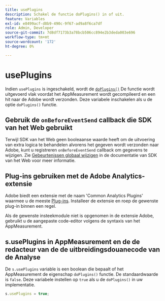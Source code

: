 ```yaml
---
title: usePlugins
description: Schakel de functie doPlugins() in of uit.
feature: Variables
exl-id: e8499acf-d8b9-490c-9f67-ad9a8f6ca7df
role: Admin, Developer
source-git-commit: 7d8df7173b3a78bcb506cc894e2b3deda003e696
workflow-type: tm+mt
source-wordcount: '172'
ht-degree: 0%

---
```


# usePlugins

Indien `usePlugins` is ingeschakeld, wordt de [`doPlugins()`](../functions/doplugins.md) De functie wordt uitgevoerd vlak voordat het AppMeasurement wordt gecompileerd en een hit naar de Adobe wordt verzonden. Deze variabele inschakelen als u de optie `doPlugins()` functie.

## Gebruik de `onBeforeEventSend` callback die SDK van het Web gebruikt

Terwijl SDK van het Web geen booleaanse waarde heeft om de uitvoering van extra logica te behandelen alvorens het gegeven wordt verzonden naar Adobe, kunt u registreren `onBeforeEventSend` callback om gegevens te wijzigen. Zie [Gebeurtenissen globaal wijzigen](https://experienceleague.adobe.com/docs/experience-platform/edge/fundamentals/tracking-events.html?lang=nl-NL#modifying-events-globally) in de documentatie van SDK van het Web voor meer informatie.

## Plug-ins gebruiken met de Adobe Analytics-extensie

Adobe biedt een extensie met de naam &#39;Common Analytics Plugins&#39; waarmee u de meeste [Plug-ins](../plugins/impl-plugins.md). Installeer de extensie en roep de gewenste plug-in binnen een regel.

Als de gewenste insteekmodule niet is opgenomen in de extensie Adobe, gebruikt u de aangepaste code-editor volgens de syntaxis van het AppMeasurement.

## s.usePlugins in AppMeasurement en de de redacteur van de de uitbreidingsdouanecode van de Analyse

De `s.usePlugins` variable is een boolean die bepaalt of het AppMeasurement de eigenschap `doPlugins()` functie. De standaardwaarde is `false`. Deze variabele instellen op `true` als u de `doPlugins()` in uw implementatie.

```js
s.usePlugins = true;
```
